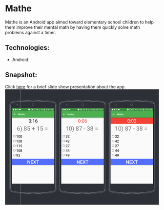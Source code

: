 # Mathe

Mathe is an Android app aimed toward elementary school children to help them improve their mental math by having them quickly solve math problems against a timer.

## Technologies:
* Android

## Snapshot:
Click [here](https://docs.google.com/presentation/d/1-Z5J2_TpPXk5DyNAYfXssNg7d44YLvwHxwrqIiww24I/edit?usp=sharing) for a brief slide show presentation about the app.
![alt-text](preview-img.png "preview img")